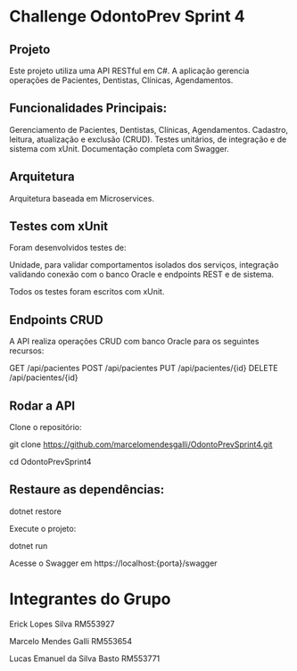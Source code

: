 # Challenge OdontoPrev Sprint 4 
## Projeto
Este projeto utiliza uma API RESTful em C#. A aplicação gerencia operações de Pacientes, Dentistas, Clínicas, Agendamentos.

## Funcionalidades Principais:
Gerenciamento de Pacientes, Dentistas, Clínicas, Agendamentos.
Cadastro, leitura, atualização e exclusão (CRUD).
Testes unitários, de integração e de sistema com xUnit.
Documentação completa com Swagger.

## Arquitetura

Arquitetura baseada em Microservices.

## Testes com xUnit
Foram desenvolvidos testes de:

Unidade, para validar comportamentos isolados dos serviços, integração validando conexão com o banco Oracle e endpoints REST e de sistema.

Todos os testes foram escritos com xUnit.

## Endpoints CRUD
A API realiza operações CRUD com banco Oracle para os seguintes recursos:

GET /api/pacientes
POST /api/pacientes
PUT /api/pacientes/{id}
DELETE /api/pacientes/{id}

## Rodar a API
Clone o repositório:

git clone https://github.com/marcelomendesgalli/OdontoPrevSprint4.git

cd OdontoPrevSprint4

## Restaure as dependências:

dotnet restore

Execute o projeto:

dotnet run

Acesse o Swagger em https://localhost:{porta}/swagger

 
# Integrantes do Grupo

Erick Lopes Silva RM553927

Marcelo Mendes Galli RM553654

Lucas Emanuel da Silva Basto RM553771


